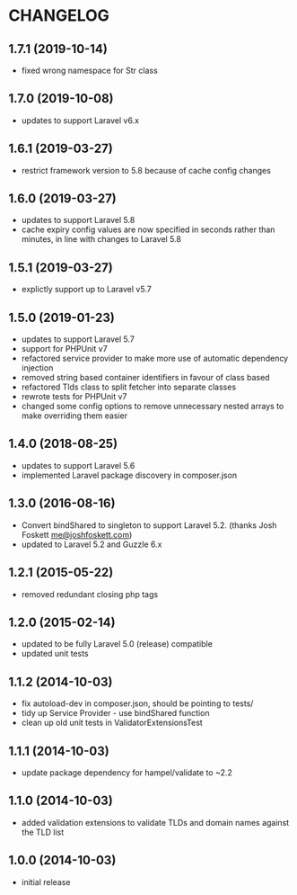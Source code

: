 CHANGELOG
=========

1.7.1 (2019-10-14)
------------------

* fixed wrong namespace for Str class

1.7.0 (2019-10-08)
------------------

* updates to support Laravel v6.x

1.6.1 (2019-03-27)
------------------

* restrict framework version to 5.8 because of cache config changes

1.6.0 (2019-03-27)
------------------

* updates to support Laravel 5.8
* cache expiry config values are now specified in seconds rather than minutes, in line with changes to Laravel 5.8

1.5.1 (2019-03-27)
------------------

* explictly support up to Laravel v5.7

1.5.0 (2019-01-23)
------------------

* updates to support Laravel 5.7
* support for PHPUnit v7
* refactored service provider to make more use of automatic dependency injection
* removed string based container identifiers in favour of class based
* refactored Tlds class to split fetcher into separate classes
* rewrote tests for PHPUnit v7
* changed some config options to remove unnecessary nested arrays to make overriding them easier

1.4.0 (2018-08-25)
------------------

* updates to support Laravel 5.6
* implemented Laravel package discovery in composer.json

1.3.0 (2016-08-16)
------------------

* Convert bindShared to singleton to support Laravel 5.2. (thanks Josh Foskett <me@joshfoskett.com>)
* updated to Laravel 5.2 and Guzzle 6.x

1.2.1 (2015-05-22)
------------------

* removed redundant closing php tags

1.2.0 (2015-02-14)
------------------

* updated to be fully Laravel 5.0 (release) compatible
* updated unit tests

1.1.2 (2014-10-03)
------------------

* fix autoload-dev in composer.json, should be pointing to tests/
* tidy up Service Provider - use bindShared function
* clean up old unit tests in ValidatorExtensionsTest

1.1.1 (2014-10-03)
------------------

* update package dependency for hampel/validate to ~2.2

1.1.0 (2014-10-03)
------------------

* added validation extensions to validate TLDs and domain names against the TLD list

1.0.0 (2014-10-03)
------------------

* initial release
